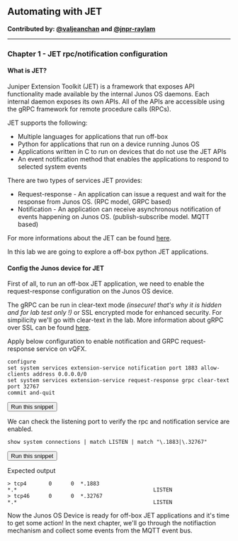 ## Automating with JET

**Contributed by: [@valjeanchan](https://github.com/valjeanchan) and [@jnpr-raylam](https://github.com/jnpr-raylam)**

---

### Chapter 1 - JET rpc/notification configuration

#### What is JET?
Juniper Extension Toolkit (JET) is a framework that exposes API functionality made available by the internal Junos OS daemons. Each internal daemon exposes its own APIs. All of the APIs are accessible using the gRPC framework for remote procedure calls (RPCs).

JET supports the following:
* Multiple languages for applications that run off-box
* Python for applications that run on a device running Junos OS
* Applications written in C to run on devices that do not use the JET APIs
* An event notification method that enables the applications to respond to selected system events

There are two types of services JET provides:
* Request-response - An application can issue a request and wait for the response from Junos OS. (RPC model, GRPC based)
* Notification - An application can receive asynchronous notification of events happening on Junos OS. (publish-subscribe model. MQTT based)

For more informations about the JET can be found [here](https://www.juniper.net/documentation/en_US/jet18.4/topics/concept/jet-architecture.html).

In this lab we are going to explore a off-box python JET applications.

#### Config the Junos device for JET
First of all, to run an off-box JET application, we need to enable the request-response configuration on the Junos OS device.

The gRPC can be run in clear-text mode _(insecure! that's why it is hidden and for lab test only
!)_ or SSL encrypted mode for enhanced security. For simpilicity we'll go with clear-text in the lab. More information about gRPC over SSL can be found [here](https://www.juniper.net/documentation/en_US/jet18.4/topics/topic-map/jet-off-box-apps.html).

Apply below configuration to enable notification and GRPC request-response service on vQFX.

```
configure
set system services extension-service notification port 1883 allow-clients address 0.0.0.0/0
set system services extension-service request-response grpc clear-text port 32767
commit and-quit
```
<button type="button" class="btn btn-primary btn-sm" onclick="runSnippetInTab('vqfx', 0)">Run this snippet</button>

We can check the listening port to verify the rpc and notification service are enabled.

```
show system connections | match LISTEN | match "\.1883|\.32767"
```
<button type="button" class="btn btn-primary btn-sm" onclick="runSnippetInTab('vqfx', 1)">Run this snippet</button>

Expected output
```
> tcp4       0      0  *.1883                                        *.*                                           LISTEN
> tcp46      0      0  *.32767                                       *.*                                           LISTEN
```
Now the Junos OS Device is ready for off-box JET applications and it's time to get some action!  In the next chapter, we'll go through the notifiaction mechanism and collect some events from the MQTT event bus.
